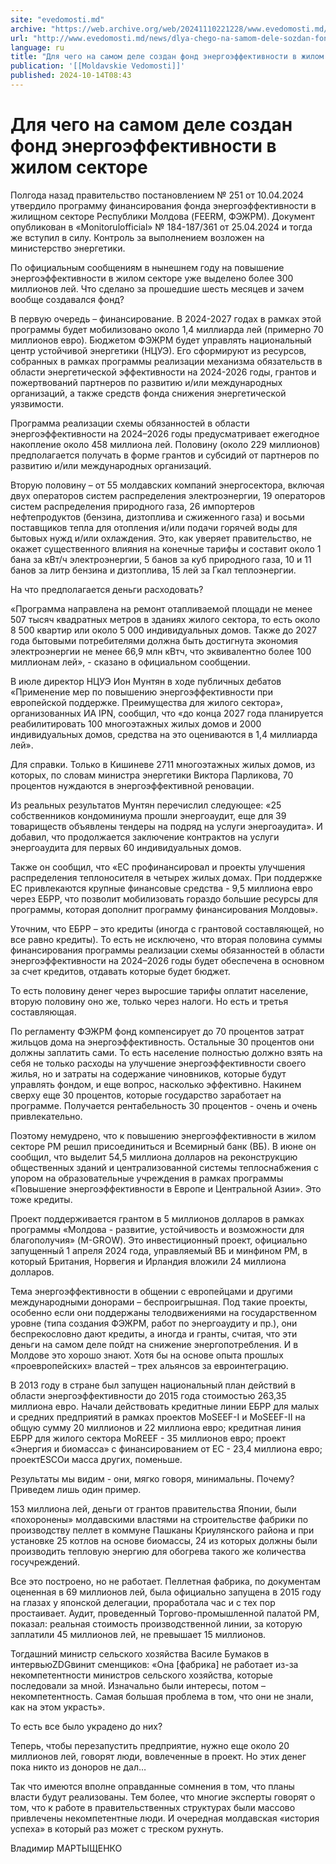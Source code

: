 ```yaml
---
site: "evedomosti.md"
archive: "https://web.archive.org/web/20241110221228/www.evedomosti.md/news/dlya-chego-na-samom-dele-sozdan-fond-energoeffektivnosti-v-z"
url: "http://www.evedomosti.md/news/dlya-chego-na-samom-dele-sozdan-fond-energoeffektivnosti-v-z"
language: ru
title: "Для чего на самом деле создан фонд энергоэффективности в жилом секторе"
publication: '[[Moldavskie Vedomosti]]'
published: 2024-10-14T08:43
---
```


# Для чего на самом деле создан фонд энергоэффективности в жилом секторе

Полгода назад правительство постановлением № 251 от 10.04.2024 утвердило программу финансирования фонда энергоэффективности в жилищном секторе Республики Молдова (FEERM, ФЭЖРМ). Документ опубликован в «Monitorulofficial» № 184-187/361 от 25.04.2024 и тогда же вступил в силу. Контроль за выполнением возложен на министерство энергетики.

По официальным сообщениям в нынешнем году на повышение энергоэффективности в жилом секторе уже выделено более 300 миллионов лей. Что сделано за прошедшие шесть месяцев и зачем вообще создавался фонд?

В первую очередь – финансирование. В 2024-2027 годах в рамках этой программы будет мобилизовано около 1,4 миллиарда лей (примерно 70 миллионов евро). Бюджетом ФЭЖРМ будет управлять национальный центр устойчивой энергетики (НЦУЭ). Его сформируют из ресурсов, собранных в рамках программы реализации механизма обязательств в области энергетической эффективности на 2024-2026 годы, грантов и пожертвований партнеров по развитию и/или международных организаций, а также средств фонда снижения энергетической уязвимости.

Программа реализации схемы обязанностей в области энергоэффективности на 2024–2026 годы предусматривает ежегодное накопление около 458 миллиона лей. Половину (около 229 миллионов) предполагается получать в форме грантов и субсидий от партнеров по развитию и/или международных организаций.

Вторую половину – от 55 молдавских компаний энергосектора, включая двух операторов систем распределения электроэнергии, 19 операторов систем распределения природного газа, 26 импортеров нефтепродуктов (бензина, дизтоплива и сжиженного газа) и восьми поставщиков тепла для отопления и/или подачи горячей воды для бытовых нужд и/или охлаждения. Это, как уверяет правительство, не окажет существенного влияния на конечные тарифы и составит около 1 бана за кВт/ч электроэнергии, 5 банов за куб природного газа, 10 и 11 банов за литр бензина и дизтоплива, 15 лей за Гкал теплоэнергии.

На что предполагается деньги расходовать?

«Программа направлена ​​на ремонт отапливаемой площади не менее 507 тысяч квадратных метров в зданиях жилого сектора, то есть около 8 500 квартир или около 5 000 индивидуальных домов. Также до 2027 года бытовыми потребителями должна быть достигнута экономия электроэнергии не менее 66,9 млн кВтч, что эквивалентно более 100 миллионам лей», - сказано в официальном сообщении.

В июле директор НЦУЭ Ион Мунтян в ходе публичных дебатов «Применение мер по повышению энергоэффективности при европейской поддержке. Преимущества для жилого сектора», организованных ИА IPN, сообщил, что «до конца 2027 года планируется реабилитировать 100 многоэтажных жилых домов и 2000 индивидуальных домов, средства на это оцениваются в 1,4 миллиарда лей».

Для справки. Только в Кишиневе 2711 многоэтажных жилых домов, из которых, по словам министра энергетики Виктора Парликова, 70 процентов нуждаются в энергоэффективной реновации.

Из реальных результатов Мунтян перечислил следующее: «25 собственников кондоминиума прошли энергоаудит, еще для 39 товариществ объявлены тендеры на подряд на услуги энергоаудита». И добавил, что продолжается заключение контрактов на услуги энергоаудита для первых 60 индивидуальных домов.

Также он сообщил, что «ЕС профинансировал и проекты улучшения распределения теплоносителя в четырех жилых домах. При поддержке ЕС привлекаются крупные финансовые средства - 9,5 миллиона евро через ЕБРР, что позволит мобилизовать гораздо большие ресурсы для программы, которая дополнит программу финансирования Молдовы».

Уточним, что ЕБРР – это кредиты (иногда с грантовой составляющей, но все равно кредиты). То есть не исключено, что вторая половина суммы финансирования программы реализации схемы обязанностей в области энергоэффективности на 2024–2026 годы будет обеспечена в основном за счет кредитов, отдавать которые будет бюджет.

То есть половину денег через выросшие тарифы оплатит население, вторую половину оно же, только через налоги. Но есть и третья составляющая.

По регламенту ФЭЖРМ фонд компенсирует до 70 процентов затрат жильцов дома на энергоэффективность. Остальные 30 процентов они должны заплатить сами. То есть население полностью должно взять на себя не только расходы на улучшение энергоэффективности своего жилья, но и затраты на содержание чиновников, которые будут управлять фондом, и еще вопрос, насколько эффективно. Накинем сверху еще 30 процентов, которые государство заработает на программе. Получается рентабельность 30 процентов - очень и очень привлекательно.

Поэтому немудрено, что к повышению энергоэффективности в жилом секторе РМ решил присоединиться и Всемирный банк (ВБ). В июне он сообщил, что выделит 54,5 миллиона долларов на реконструкцию общественных зданий и централизованной системы теплоснабжения с упором на образовательные учреждения в рамках программы «Повышение энергоэффективности в Европе и Центральной Азии». Это тоже кредиты.

Проект поддерживается грантом в 5 миллионов долларов в рамках программы «Молдова - развитие, устойчивость и возможности для благополучия» (M-GROW). Это инвестиционный проект, официально запущенный 1 апреля 2024 года, управляемый ВБ и минфином РМ, в который Британия, Норвегия и Ирландия вложили 24 миллиона долларов.

Тема энергоэффективности в общении с европейцами и другими международными донорами – беспроигрышная. Под такие проекты, особенно если они поддержаны телодвижениями на государственном уровне (типа создания ФЭЖРМ, работ по энергоаудиту и пр.), они беспрекословно дают кредиты, а иногда и гранты, считая, что эти деньги на самом деле пойдт на снижение энергопотребления. И в Молдове это хорошо знают. Хотя бы на основе опыта прошлых «проевропейских» властей – трех альянсов за евроинтеграцию.

В 2013 году в стране был запущен национальный план действий в области энергоэффективности до 2015 года стоимостью 263,35 миллиона евро. Начали действовать кредитные линии ЕБРР для малых и средних предприятий в рамках проектов MoSEEF-I и MoSEEF-II на общую сумму 20 миллионов и 22 миллиона евро; кредитная линия ЕБРР для жилого сектора MoREEF - 35 миллионов евро; проект «Энергия и биомасса» с финансированием от ЕС - 23,4 миллиона евро; проектESCOи масса других, поменьше.

Результаты мы видим - они, мягко говоря, минимальны. Почему? Приведем лишь один пример.

153 миллиона лей, деньги от грантов правительства Японии, были «похоронены» молдавскими властями на строительстве фабрики по производству пеллет в коммуне Пашканы Криулянского района и при установке 25 котлов на основе биомассы, 24 из которых должны были производить тепловую энергию для обогрева такого же количества госучреждений.

Все это построено, но не работает. Пеллетная фабрика, по документам оцененная в 69 миллионов лей, была официально запущена в 2015 году на глазах у японской делегации, проработала час и с тех пор простаивает. Аудит, проведенный Торгово-промышленной палатой РМ, показал: реальная стоимость производственной линии, за которую заплатили 45 миллионов лей, не превышает 15 миллионов.

Тогдашний министр сельского хозяйства Василе Бумаков в интервьюZDGвинит сменщиков: «Она [фабрика] не работает из-за некомпетентности министров сельского хозяйства, которые последовали за мной. Изначально были интересы, потом – некомпетентность. Самая большая проблема в том, что они не знали, как на этом украсть».

То есть все было украдено до них?

Теперь, чтобы перезапустить предприятие, нужно еще около 20 миллионов лей, говорят люди, вовлеченные в проект. Но этих денег пока никто из доноров не дал…

Так что имеются вполне оправданные сомнения в том, что планы власти будут реализованы. Тем более, что многие эксперты говорят о том, что к работе в правительственных структурах были массово привлечены некомпетентные люди. И очередная молдавская «история успеха» в который раз может с треском рухнуть.

Владимир МАРТЫЩЕНКО